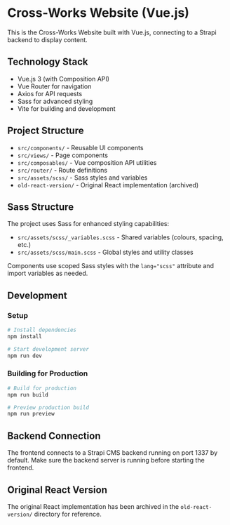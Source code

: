 # Cross-Works Website (Vue.js)

This is the Cross-Works Website built with Vue.js, connecting to a Strapi backend to display content.

## Technology Stack

- Vue.js 3 (with Composition API)
- Vue Router for navigation
- Axios for API requests
- Sass for advanced styling
- Vite for building and development

## Project Structure

- `src/components/` - Reusable UI components
- `src/views/` - Page components
- `src/composables/` - Vue composition API utilities
- `src/router/` - Route definitions
- `src/assets/scss/` - Sass styles and variables
- `old-react-version/` - Original React implementation (archived)

## Sass Structure

The project uses Sass for enhanced styling capabilities:

- `src/assets/scss/_variables.scss` - Shared variables (colours, spacing, etc.)
- `src/assets/scss/main.scss` - Global styles and utility classes

Components use scoped Sass styles with the `lang="scss"` attribute and import variables as needed.

## Development

### Setup

```bash
# Install dependencies
npm install

# Start development server
npm run dev
```

### Building for Production

```bash
# Build for production
npm run build

# Preview production build
npm run preview
```

## Backend Connection

The frontend connects to a Strapi CMS backend running on port 1337 by default. Make sure the backend server is running before starting the frontend.

## Original React Version

The original React implementation has been archived in the `old-react-version/` directory for reference.
